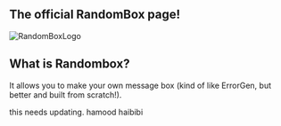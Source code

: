 ## The official RandomBox page!

![RandomBoxLogo](https://user-images.githubusercontent.com/105518107/170010934-54f73b94-9eed-4575-80bb-dd87e6551fe3.png)

## What is Randombox?

It allows you to make your own message box (kind of like ErrorGen, but better and built from scratch!).


this needs updating. hamood haibibi

